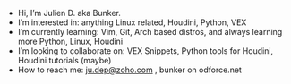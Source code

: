 - Hi, I’m Julien D. aka Bunker.
- I’m interested in: anything Linux related, Houdini, Python, VEX
- I’m currently learning: Vim, Git, Arch based distros, and always learning more Python, Linux, Houdini
- I’m looking to collaborate on: VEX Snippets, Python tools for Houdini, Houdini tutorials (maybe)
- How to reach me: ju.dep@zoho.com , bunker on odforce.net

<!---
jdvfx/jdvfx is a ✨ special ✨ repository because its `README.md` (this file) appears on your GitHub profile.
You can click the Preview link to take a look at your changes.
--->
